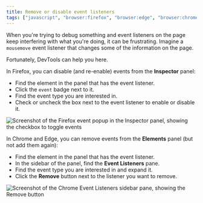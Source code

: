 ```yaml
---
title: Remove or disable event listeners
tags: ["javascript", "browser:firefox", "browser:edge", "browser:chrome"]
---
```

When you're trying to debug something and event listeners on the page keep interfering with what you're doing, it can be frustrating.
Imagine a `mousemove` event listener that changes some of the information on the page.

Fortunately, DevTools can help you here.

In Firefox, you can disable (and re-enable) events from the **Inspector** panel:

* Find the element in the panel that has the event listener.
* Click the `event` badge next to it.
* Find the event type you are interested in.
* Check or uncheck the box next to the event listener to enable or disable it.

![Screenshot of the Firefox event popup in the Inspector panel, showing the checkbox to toggle events](/assets/img/disable-event-listeners-firefox.png)

In Chrome and Edge, you can remove events from the **Elements** panel (but not add them again):

* Find the element in the panel that has the event listener.
* In the sidebar of the panel, find the **Event Listeners** pane.
* Find the event type you are interested in and expand it.
* Click the **Remove** button next to the listener you want to remove.

![Screenshot of the Chrome Event Listeners sidebar pane, showing the Remove button](/assets/img/disable-event-listeners-chrome.png)
